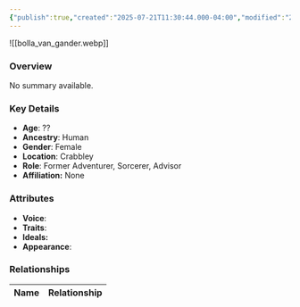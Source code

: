 ```yaml
---
{"publish":true,"created":"2025-07-21T11:30:44.000-04:00","modified":"2025-07-25T11:34:36.000-04:00","published":"2025-07-25T11:34:36.000-04:00","cssclasses":"","Age":"??","Ancestry":"Human","Gender":"Female","Location":["Crabbley"],"Role":["Former Adventurer, Sorcerer, Advisor"],"Affiliation":["None"],"Appearances":["[[-The High Rollers Campaign-]]"]}
---
```



![[bolla_van_gander.webp]]

### Overview
No summary available.

### Key Details
- **Age**: ??
- **Ancestry**: Human
- **Gender**: Female
- **Location**: Crabbley
- **Role**: Former Adventurer, Sorcerer, Advisor
- **Affiliation:** None

### Attributes
- **Voice**: 
- **Traits**: 
- **Ideals:** 
- **Appearance**:

### Relationships

| Name  | Relationship |
| ----- | ------------ |
